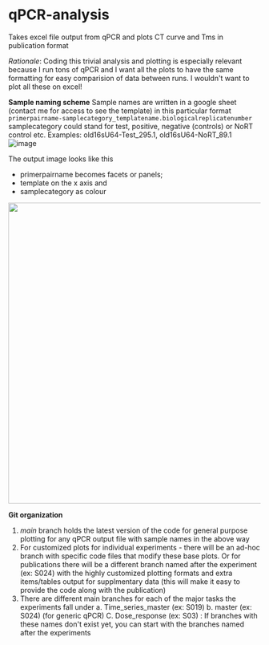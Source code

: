 # qPCR-analysis
Takes excel file output from qPCR and plots CT curve and Tms in publication format

*Rationale*: Coding this trivial analysis and plotting is especially relevant because I run tons of qPCR and I want all the plots to have the same formatting for easy comparision of data between runs. I wouldn't want to plot all these on excel!

**Sample naming scheme**
Sample names are written in a google sheet (contact me for access to see the template) in this particular format
`primerpairname-samplecategory_templatename.biologicalreplicatenumber`
samplecategory could stand for test, positive, negative (controls) or NoRT control etc.
Examples: old16sU64-Test_295.1,	old16sU64-NoRT_89.1
![image](https://user-images.githubusercontent.com/14856479/113488074-6cae8200-9481-11eb-9d82-e97033b72e2e.png)

The output image looks like this
- primerpairname becomes facets or panels; 
- template on the x axis and 
- samplecategory as colour
<img src = 'https://user-images.githubusercontent.com/14856479/113488826-1859d100-9486-11eb-8384-1ad17afea737.png' width = "600">



**Git organization**

1. *main* branch holds the latest version of the code for general purpose plotting for any qPCR output file with sample names in the above way
2. For customized plots for individual experiments - there will be an ad-hoc branch with specific code files that modify these base plots. Or for publications there will be a different branch named after the experiment (ex: S024) with the highly customized plotting formats and extra items/tables output for supplmentary data (this will make it easy to provide the code along with the publication)
3. There are different main branches for each of the major tasks the experiments fall under a. Time_series_master (ex: S019) b. master (ex: S024) (for generic qPCR) C. Dose_response (ex: S03) : If branches with these names don't exist yet, you can start with the branches named after the experiments
